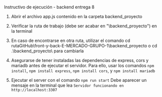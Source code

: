 Instructivo de ejecución - backend entrega 8

1. Abrir el archivo app.js contenido en la carpeta backend_proyecto

2. Verificar la ruta de trabajo (debe ser acabar en "\backend_proyecto") en la terminal

3. En caso de encontrarse en otra ruta, utilizar el comando cd rutaGitHub\front-y-back-E-MERCADO-GRUPO-1\backend_proyecto o cd .\backend_proyecto\ para cambiarla

4. Asegurarse de tener instaladas las dependencias de express, cors y mariadb antes de ejecutar el servidor. Para ello, usar los comandos `npm install`, `npm install express`, `npm install cors`, y `npm install mariadb`

5. Ejecutar el server con el comando `npm run start`
Debe aparecer un mensaje en la terminal que lea `Servidor funcionando en http://localhost:3307`

